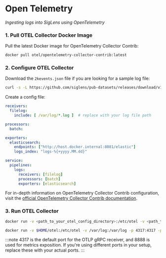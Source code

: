 # Open Telemetry
_Ingesting logs into SigLens using OpenTelemetry_

### 1. Pull OTEL Collector Docker Image

Pull the latest Docker image for OpenTelemetry Collector Contrib:

```bash
docker pull otel/opentelemetry-collector-contrib:latest
```

### 2. Configure OTEL Collector

Download the `2kevents.json` file if you are looking for a sample log file:
```bash
curl -s -L https://github.com/siglens/pub-datasets/releases/download/v1.0.0/2kevents.json.tar.gz -o 2kevents.json.tar.gz && tar -xvf 2kevents.json.tar.gz
```

Create a config file:

```yaml  title="otelconfig.yaml"
receivers:
  filelog:
    include: [ /var/log/*.log ]  # replace with your log file path

processors:
  batch:

exporters:
  elasticsearch:
    endpoints: ["http://host.docker.internal:8081/elastic"]
    logs_index: "logs-%{+yyyy.MM.dd}"

service:
  pipelines:
    logs:
      receivers: [filelog]
      processors: [batch]
      exporters: [elasticsearch]
```
For in-depth information on OpenTelemetry Collector Contrib configuration, visit the [official OpenTelemetry Collector Contrib documentation](https://opentelemetry.io/docs/collector/).
### 3. Run OTEL Collector

```bash
docker run -v <path_to_your_otel_config_directory>:/etc/otel -v <path_to_your_log_directory>:/var/log -p 4317:4317 -p 8888:8888 otel/opentelemetry-collector-contrib:latest --config /etc/otel/<your_config_file>
```

```bash title="Example command"
docker run -v $HOME/otel:/etc/otel -v /var/log:/var/log -p 4317:4317 -p 8888:8888 otel/opentelemetry-collector-contrib:latest --config /etc/otel/otelconfig.yaml
```
:::note
4317 is the default port for the OTLP gRPC receiver, and 8888 is used for metrics exposition. If you're using different ports in your setup, replace these with your actual ports.
:::
